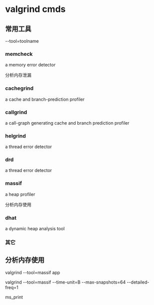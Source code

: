 # valgrind cmds

## 常用工具

--tool=toolname

### memcheck

a memory error detector

分析内存泄漏

### cachegrind

a cache and branch-prediction profiler

### callgrind

a call-graph generating cache and branch prediction profiler

### helgrind

a thread error detector

### drd

a thread error detector

### massif

a heap profiler

分析内存使用

### dhat

a dynamic heap analysis tool

### 其它

## 分析内存使用

valgrind --tool=massif app

valgrind --tool=massif --time-unit=B --max-snapshots=64  --detailed-freq=1

ms_print 

